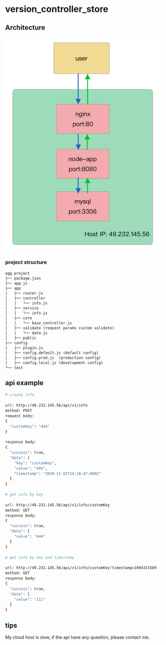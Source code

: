 #  version_controller_store



## Architecture

![avatar](./doc/image/architecture.png)


### project structure

```text
egg-project
├── package.json
├── app.js
├── app
|   ├── router.js
│   ├── controller
│   |   └── info.js
│   ├── service
│   |   └── info.js
│   ├── core
│   |   └── base_controller.js
│   ├── validate (request params custom validate)
│   |   └── date.js
│   ├── public
├── config
|   ├── plugin.js
|   ├── config.default.js (default config)
│   ├── config.prod.js  (production config)
|   ├── config.local.js (development config)
└── test
```


## api example
```bash
# create info

url: http://49.232.145.56/api/v1/info
method: POST
request body:
{
  "customKey": "444"
}

response body:
{
  "success": true,
  "data": {
    "key": "customKey",
    "value": "444",
    "timestamp": "2020-11-02T14:18:47.000Z"
  }
}

# get info by key

url: http://49.232.145.56/api/v1/info/customKey
method: GET
response body:
{
  "success": true,
  "data": {
    "value": "444"
  }
}

# get info by key and timestamp

url: http://49.232.145.56/api/v1/info/customKey?timestamp=1604321589
method: GET
response body:
{
  "success": true,
  "data": {
    "value": "111"
  }
}
```

## tips

My cloud host is slow, if the api have any question, please contact me.